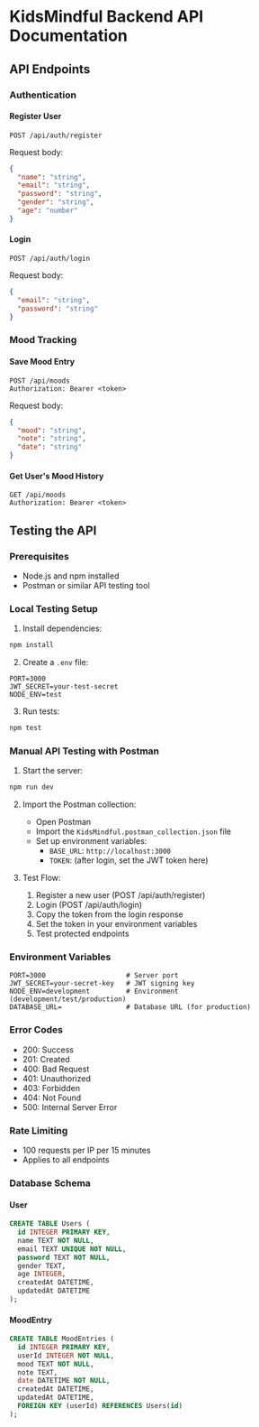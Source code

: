 # KidsMindful Backend API Documentation

## API Endpoints

### Authentication

#### Register User
```http
POST /api/auth/register
```
Request body:
```json
{
  "name": "string",
  "email": "string",
  "password": "string",
  "gender": "string",
  "age": "number"
}
```

#### Login
```http
POST /api/auth/login
```
Request body:
```json
{
  "email": "string",
  "password": "string"
}
```

### Mood Tracking

#### Save Mood Entry
```http
POST /api/moods
Authorization: Bearer <token>
```
Request body:
```json
{
  "mood": "string",
  "note": "string",
  "date": "string"
}
```

#### Get User's Mood History
```http
GET /api/moods
Authorization: Bearer <token>
```

## Testing the API

### Prerequisites
- Node.js and npm installed
- Postman or similar API testing tool

### Local Testing Setup

1. Install dependencies:
```bash
npm install
```

2. Create a `.env` file:
```
PORT=3000
JWT_SECRET=your-test-secret
NODE_ENV=test
```

3. Run tests:
```bash
npm test
```

### Manual API Testing with Postman

1. Start the server:
```bash
npm run dev
```

2. Import the Postman collection:
   - Open Postman
   - Import the `KidsMindful.postman_collection.json` file
   - Set up environment variables:
     - `BASE_URL`: `http://localhost:3000`
     - `TOKEN`: (after login, set the JWT token here)

3. Test Flow:
   1. Register a new user (POST /api/auth/register)
   2. Login (POST /api/auth/login)
   3. Copy the token from the login response
   4. Set the token in your environment variables
   5. Test protected endpoints

### Environment Variables

```env
PORT=3000                    # Server port
JWT_SECRET=your-secret-key   # JWT signing key
NODE_ENV=development         # Environment (development/test/production)
DATABASE_URL=                # Database URL (for production)
```

### Error Codes

- 200: Success
- 201: Created
- 400: Bad Request
- 401: Unauthorized
- 403: Forbidden
- 404: Not Found
- 500: Internal Server Error

### Rate Limiting

- 100 requests per IP per 15 minutes
- Applies to all endpoints

### Database Schema

#### User
```sql
CREATE TABLE Users (
  id INTEGER PRIMARY KEY,
  name TEXT NOT NULL,
  email TEXT UNIQUE NOT NULL,
  password TEXT NOT NULL,
  gender TEXT,
  age INTEGER,
  createdAt DATETIME,
  updatedAt DATETIME
);
```

#### MoodEntry
```sql
CREATE TABLE MoodEntries (
  id INTEGER PRIMARY KEY,
  userId INTEGER NOT NULL,
  mood TEXT NOT NULL,
  note TEXT,
  date DATETIME NOT NULL,
  createdAt DATETIME,
  updatedAt DATETIME,
  FOREIGN KEY (userId) REFERENCES Users(id)
);
``` 